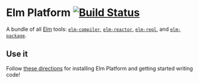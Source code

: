 # Elm Platform [![Build Status](http://img.shields.io/travis/jystic/elm-platform.svg?style=flat)](https://travis-ci.org/jystic/elm-platform)

A bundle of all [Elm](http://elm-lang.org) tools: [`elm-compiler`][elm-compiler],
[`elm-reactor`][elm-reactor], [`elm-repl`][elm-repl], and [`elm-package`][elm-package].

[elm-compiler]: https://github.com/elm-lang/elm-compiler
[elm-reactor]: https://github.com/elm-lang/elm-reactor
[elm-repl]: https://github.com/elm-lang/elm-repl
[elm-package]: https://github.com/elm-lang/elm-package


## Use it

Follow [these directions](http://elm-lang.org/Install.elm) for installing Elm Platform and getting started writing code!


